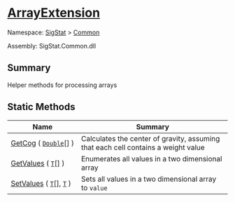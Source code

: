 # [ArrayExtension](./ArrayExtension.md)

Namespace: [SigStat]() > [Common](./README.md)

Assembly: SigStat.Common.dll

## Summary
Helper methods for processing arrays

## Static Methods

| Name<div><a href="#"><img width=225></a></div> | Summary<div><a href="#"><img width=525></a></div> | 
| --- | --- | 
| [GetCog](./Methods/ArrayExtension--GetCog.md) ( [`Double`](https://docs.microsoft.com/en-us/dotnet/api/System.Double)[] ) | Calculates the center of gravity, assuming that each cell contains  a weight value | 
| [GetValues](./Methods/ArrayExtension--GetValues.md) ( [`T`](./ArrayExtension.md)[] ) | Enumerates all values in a two dimensional array | 
| [SetValues](./Methods/ArrayExtension--SetValues.md) ( [`T`](./ArrayExtension.md)[], [`T`](./ArrayExtension.md) ) | Sets all values in a two dimensional array to `value` | 


